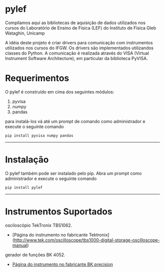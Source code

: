 # pylef
Compilamos aqui as bibliotecas de aquisição de dados utilizados nos cursos do Laboratório de Ensino de Física (LEF) do Instituto de Física Gleb Wataghin, Unicamp

A idéia deste projeto é criar drivers para comunicação com instrumentos utilizados nos cursos do IFGW. 
Os drivers são implementados utilizandos classes do Python. A comunicação é realizada através do VISA (Virtual Instrument Software Architecture), em particular da biblioteca PyVISA. 

# Requerimentos

O pylef é construído em cima dos seguintes módulos:

1. pyvisa
2. numpy
4. pandas

para instalá-los vá até um prompt de comando como administrador e execute o seguinte comando

    pip install pyvisa numpy pandas

-------------------------
# Instalação

O pylef também pode ser instalado pelo pip. Abra um prompt como administrador e execute o seguinte comando

    pip install pylef

-------------------------
# Instrumentos Suportados

osciloscópio TekTronix TBS1062.
* [Página do instrumento no fabricante Tektronix] (http://www.tek.com/oscilloscope/tbs1000-digital-storage-oscilloscope-manual)

gerador de funções BK 4052.
* [Página do instrumento no fabricante BK precision]( http://www.bkprecision.com/products/signal-generators/4052-5-mhz-dual-channel-function-arbitrary-waveform-generator.html)

